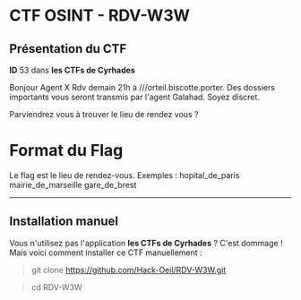 # CTF OSINT - RDV-W3W

## Présentation du CTF 
**ID** 53 dans **les CTFs de Cyrhades**

Bonjour Agent X Rdv demain 21h à ///orteil.biscotte.porter. 
Des dossiers importants vous seront transmis par l'agent Galahad. 
Soyez discret.


Parviendrez vous à trouver le lieu de rendez vous ?


# Format du Flag
Le flag est le lieu de rendez-vous.
Exemples : 
    hopital_de_paris
    mairie_de_marseille
    gare_de_brest


-----------

## Installation manuel
Vous n'utilisez pas l'application **les CTFs de Cyrhades** ? C'est dommage !
Mais voici comment installer ce CTF manuellement :

> git clone https://github.com/Hack-Oeil/RDV-W3W.git

> cd RDV-W3W
